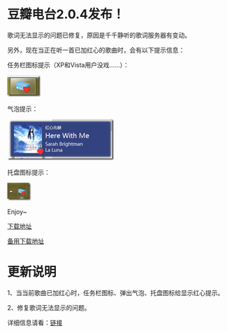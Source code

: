 # 豆瓣电台2.0.4发布！

歌词无法显示的问题已修复，原因是千千静听的歌词服务器有变动。

另外，现在当正在听一首已加红心的歌曲时，会有以下提示信息：

任务栏图标提示（XP和Vista用户没戏……）：

[<img title="image" style="border-top: 0px; border-right: 0px; background-image: none; border-bottom: 0px; padding-top: 0px; padding-left: 0px; margin: 0px; border-left: 0px; display: inline; padding-right: 0px" border="0" alt="image" src="/attachment/up/blog/images/2.0.4_DF6/image_thumb.png" width="76" height="49">](/attachment/up/blog/images/2.0.4_DF6/image.png)

气泡提示：

[<img title="image" style="border-top: 0px; border-right: 0px; background-image: none; border-bottom: 0px; padding-top: 0px; padding-left: 0px; margin: 0px; border-left: 0px; display: inline; padding-right: 0px" border="0" alt="image" src="/attachment/up/blog/images/2.0.4_DF6/image_thumb_3.png" width="244" height="94">](/attachment/up/blog/images/2.0.4_DF6/image_3.png)

托盘图标提示：

[<img title="image" style="border-top: 0px; border-right: 0px; background-image: none; border-bottom: 0px; padding-top: 0px; padding-left: 0px; margin: 0px; border-left: 0px; display: inline; padding-right: 0px" border="0" alt="image" src="/attachment/up/blog/images/2.0.4_DF6/image_thumb_4.png" width="54" height="41">](/attachment/up/blog/images/2.0.4_DF6/image_4.png)

Enjoy~



[下载地址](http://doubanfmcloud-client.stor.sinaapp.com/DoubanFMSetup_2.0.4.exe)

[备用下载地址](http://dl.dbank.com/c0h2nbdbv9)

# 更新说明

1、当当前歌曲已加红心时，任务栏图标、弹出气泡、托盘图标给显示红心提示。

2、修复歌词无法显示的问题。



详细信息请看：[链接](/article/doubanfm)
